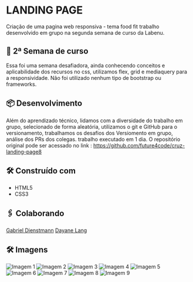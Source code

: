 # LANDING PAGE 

Criação de uma pagina web responsiva - tema food fit
trabalho desenvolvido em grupo na segunda semana de  curso da Labenu.

## 🚀 2ª Semana de curso

Essa foi uma semana desafiadora, ainda conhecendo conceitos e aplicabilidade dos recursos no css, 
utilizamos flex, grid e mediaquery para a responsividade.
Não foi utilizado nenhum tipo de bootstrap ou frameworks.

## 📦 Desenvolvimento
Além do aprendizado técnico, lidamos com a diversidade do trabalho em grupo, selecionado de forma aleatória,
utilizamos o git e GitHub para o versionamento, trabalhamos os desafios dos Versiomento em grupo, análise dos PRs dos colegas.
trabalho executado em 1 dia.
O repositório original pode ser acessado no link :
https://github.com/future4code/cruz-landing-page8

## 🛠️ Construído com
* HTML5
* CSS3

## 🖇️ Colaborando
[Gabriel Dienstmann](https://github.com/gdmusse)
[Dayane Lang](https://github.com/dayknlang)


## 🛠️ Imagens
![Imagem 1](https://i.imgur.com/orOtbm2.png)
![Imagem 2](https://i.imgur.com/02qGxwZ.png)
![Imagem 3](https://i.imgur.com/Q63rBfS.png)
![Imagem 4](https://i.imgur.com/cCxeg3A.png)
![Imagem 5](https://i.imgur.com/rNZmydp.png)
![Imagem 6](https://i.imgur.com/tqgrEi6.png)
![Imagem 7](https://i.imgur.com/RXDjo8m.png)
![Imagem 8](https://i.imgur.com/BGKF6kY.png)
![Imagem 9](https://i.imgur.com/8J1mDNo.png)
